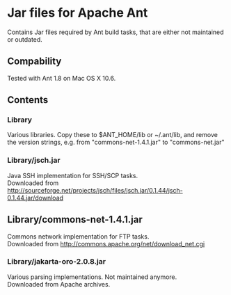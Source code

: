# Jar files for Apache Ant
Contains Jar files required by Ant build tasks, that are either
not maintained or outdated.

## Compability
Tested with Ant 1.8 on Mac OS X 10.6.

## Contents
### Library
Various libraries. Copy these to $ANT_HOME/lib or ~/.ant/lib, and remove
the version strings, e.g. from "commons-net-1.4.1.jar" to "commons-net.jar"

### Library/jsch.jar
Java SSH implementation for SSH/SCP tasks.  
Downloaded from http://sourceforge.net/projects/jsch/files/jsch.jar/0.1.44/jsch-0.1.44.jar/download

## Library/commons-net-1.4.1.jar
Commons network implementation for FTP tasks.  
Downloaded from http://commons.apache.org/net/download_net.cgi

### Library/jakarta-oro-2.0.8.jar
Various parsing implementations. Not maintained anymore.  
Downloaded from Apache archives.
